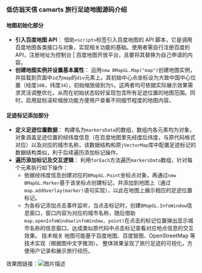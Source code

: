 ### 低仿翁天信 camarts 旅行足迹地图源码介绍

#### 地图初始化部分
- **引入百度地图 API**：
借助`<script>`标签引入百度地图的 API 脚本，它是调用百度地图各类接口与对象，实现相关功能的基础。使用者需自行注册百度的 API，注册地址为控制台 | 百度地图开放平台，且要将其替换为自己申请的内容。
- **创建地图实例并设置基本属性**：
运用`new BMapGL.Map("map")`创建地图实例，并挂载到页面中`id`为`map`的`div`元素上。其初始中心点坐标设为大致中国中心位置（经度`108`，纬度`34`），初始缩放级别为`5`，这两者均可依据实际展示效果需求灵活调整优化，从而在初始状态较好呈现包含所有足迹位置的地图范围。同时，启用鼠标滚轮缩放功能方便用户查看不同细节程度的地图内容。

#### 足迹标记添加部分
- **定义足迹位置数据**：
构建名为`markersData`的数组，数组内各元素均为对象，对象涵盖足迹位置的经纬度信息（在百度地图里先经度后纬度，与原代码格式对应）以及对应的城市名称，该数据结构和原`jVectorMap`库中配置足迹标记的数据结构类似，利于后续遍历添加标记操作。
- **遍历添加标记及交互逻辑**：
利用`forEach`方法遍历`markersData`数组，针对每个元素执行如下操作：
    - 依据经纬度信息创建对应的`BMapGL.Point`坐标点对象，再通过`new BMapGL.Marker`基于该坐标点创建标记，并添加到地图上（通过`map.addOverlay(marker)`语句实现），以此在地图上展示相应的足迹位置标记。
    - 为各标记添加点击事件监听，当点击标记时，创建`BMapGL.InfoWindow`信息窗口，窗口内容为对应的城市名称，随后借助`map.openInfoWindow(infoWindow, point)`在点击的标记位置弹出显示城市名称的信息窗口，达成类似原代码中点击标记查看对应地点信息的交互效果。
技术相关
地图可能基于百度地图、百度智图、OpenStreetMap 等技术实现（根据图中文字推测）。
整体效果呈现了旅行足迹的可视化，方便用户记录和展示旅行经历。


效果图链接：![图片描述]([https://example.com/image.jpg](https://github.com/reshuige/Camarts/blob/main/%E5%BE%AE%E4%BF%A1%E6%88%AA%E5%9B%BE_20241219020841.png))

 
